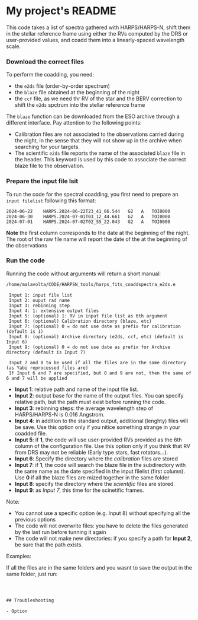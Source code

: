 # My project's README

This code takes a list of spectra gathered with HARPS/HARPS-N, shift them in the stellar reference frame using either the RVs computed by the DRS or user-provided values, and coadd them into a linearly-spaced wavelength scale. 

### Download the correct files

To perform the coadding, you need:
- the `e2ds` file (order-by-order spectrum)
- the `blaze` file obtained at the beginning of the night
- the `ccf` file, as we need thr RV of the star and the BERV correction to shift the `e2ds` spctrum into the stellar reference frame

The `blaze` function can be downloaded from the ESO archive through a different interface. Pay attention to the following points:
- Calibration files are not associated to the observations carried during the night, in the sense that they will not show up in the archive when searching for your targets. 
- The scientific `e2ds` file reports the name of the associated `blaze` file in the header. This keyword is used by this code to associate the correct blaze file to the observation. 


### Prepare the input file lsit


To run the code for the spectral coadding, you first need to prepare an `input filelist` following this format:

```
2024-06-22    HARPS.2024-06-22T23_41_06.544   G2   A   TOI0000
2024-06-30    HARPS.2024-07-01T03_12_44.661   G2   A   TOI0000
2024-07-01    HARPS.2024-07-02T02_55_22.043   G2   A   TOI0000
``` 

**Note** the first column corresponds to the date at the beginning of  the night. The root of the raw file name will report the date of the at the beginning of the observations

### Run the code 

Running the code without arguments will return a short manual:
```bash
/home/malavolta/CODE/HARPSN_tools/harps_fits_coaddspectra_e2ds.e
``` 

```
 Input 1: input file list
 Input 2: ouput rad name
 Input 3: rebinning step
 Input 4: 1: extensive output files
 Input 5: (optional) 1: RV in input file list as 6th argument
 Input 6: (optional) Calibration directory (blaze, etc)
 Input 7: (optional) 0 = do not use date as prefix for calibration (default is 1)
 Input 8: (optional) Archive directory (e2ds, ccf, etc) (default is Input 6)
 Input 9: (optional) 0 = do not use date as prefix for Archive directory (default is Input 7)

 Input 7 and 8 to be used if all the files are in the same directory (as Yabi reprocessed files are)
 If Input 6 and 7 are specified, but 8 and 9 are not, then the same of 6 and 7 will be applied
```


- **Input 1**: relative path and name of the input file list.
- **Input 2**: output base for the name of the output files. You can specify relative path, but the path must exist before running the code.
- **Input 3**: rebinning steps: the average wavelength step of HARPS/HARPS-N is 0.016 Angstrom.
- **Input 4**: in addition to the standard output, additional (lenghty) files will be save. Use this option only if you nitice something strange in your coadded file. 
- **Input 5**: if **1**, the code will use user-provided RVs provided as the 6th column of the configuration file. Use this option only if you think that RV from DRS may not be reliable (Early type stars, fast rotators...).
- **Input 6**: Specify the directory where the *calibration* files are stored
- **Input 7**: if **1**, the code will search the blaze file in the subdirectory with the same name as the date specified in the input filelist (first column). Use **0** if all the blaze files are mized together in the same folder
- **Input 8**: specify the directory where the *scientific* files are stored.
- **Input 9**: as *Input 7*, this time for the scinetific frames. 


Note: 
- You cannot use a specific option (e.g. Input 8) without specifying all the previous options
- The code will not overwrite files: you have to delete the files generated by the last run before tunning it again 
- The code will not make new directories: if you specify a path for **Input 2**, be sure that the path exists. 

Examples:

If all the files are in the same folders and you wasnt to save the output in the same folder, just run:

```/home/malavolta/CODE/HARPSN_tools/harps_fits_coaddspectra_e2ds.e TOI000_input.list coadd/TOI0000_coadd 0.02  1 0  . 0  .0 



## Troubleshooting 

- Option 